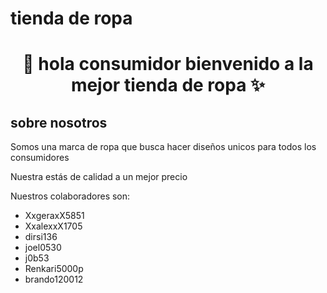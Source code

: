 
# tienda de ropa 

<h1 align="center"> 👋  hola consumidor bienvenido a la mejor tienda de ropa  ✨ </h1> 

<h2>sobre nosotros </h2>
<!--Intro start-->


<p align="left">

  
  Somos una marca de ropa que busca hacer diseños unicos para todos los consumidores  

Nuestra estás de calidad a un mejor precio

Nuestros colaboradores son:

- XxgeraxX5851
- XxalexxX1705
- dirsi136
- joel0530
- j0b53
- Renkari5000p
- brando120012
